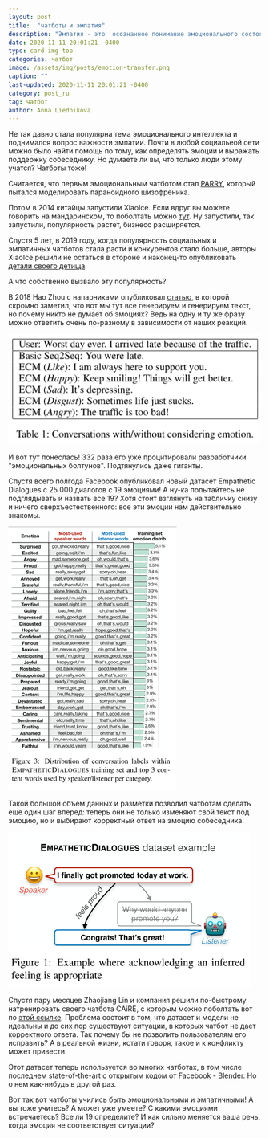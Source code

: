 ```yaml
---
layout: post
title:  "чатботы и эмпатия"
description: "Эмпатия - это  осознанное понимание эмоционального состояния другого человека, его настроения. Казалось бы, способность человеческая, но все большее количество чатботов также способны проявить эмпатию к собеседнику."
date: 2020-11-11 20:01:21 -0400
type: card-img-top
categories: чатбот
image: /assets/img/posts/emotion-transfer.png
caption: ""
last-updated: 2020-11-11 20:01:21 -0400
category: post_ru
tag: чатбот
author: Anna Liednikova
---
```


Не так давно стала популярна тема эмоционального интеллекта и поднимался вопрос важности эмпатии. Почти в любой социальеой сети можно было найти помощь по тому, как определять эмоции и выражать поддержку собеседнику. Но думаете ли вы, что только люди этому учатся? Чатботы тоже!


Считается, что первым эмоциональным чатботом стал [PARRY](https://www.botlibre.com/bot.), который пытался моделировать параноидного шизофреника.


Потом в 2014 китайцы запустили XiaoIce. Если вдруг вы можете говорить на мандаринском, то поболтать можно [тут](https://www.msxiaobing.com/). Ну запустили, так запустили, популярность растет, бизнесс расширяется.


Спустя 5 лет, в 2019 году, когда популярность социальных и эмпатичных чатботов стала расти и конкурентов стало больше, авторы XiaoIce решили не остаться в стороне и наконец-то опубликовать [детали своего детища](https://arxiv.org/pdf/1812.08989.pdf).


А что собственно вызвало эту популярность?


В 2018 Hao Zhou с напарниками опубликовал [статью](https://arxiv.org/abs/1704.01074), в которой скромно заметил, что вот мы тут все генерируем и генерируем текст, но почему никто не думает об эмоциях? Ведь на одну и ту же фразу можно ответить очень по-разному в зависимости от наших реакций.

  <img src="/assets/img/posts/emotion-transfer.png">

И вот тут понеслась! 332 раза его уже процитировали разработчики "эмоциональных болтунов". Подтянулись даже гиганты.


Спустя всего полгода Facebook опубликовал новый датасет Empathetic Dialogues c 25 000 диалогов с 19 эмоциями! А ну-ка попытайтесь не подглядывать и назвать все 19? Хотя стоит взглянуть на табличку снизу и ничего сверхъестественного: все эти эмоции нам действительно знакомы. 

  <img src="/assets/img/posts/emotions.png">

Такой большой объем данных и разметки позволил чатботам сделать еще один шаг вперед: теперь они не только изменяют свой текст под эмоцию, но и выбирают корректный ответ на эмоцию собеседника.

  <img src="/assets/img/posts/empadialogs.png">

Спустя пару месяцев Zhaojiang Lin и компания решили по-быстрому натренировать своего чатбота CAiRE, с которым можно поболтать вот по [этой ссылке](http://eez115.ece.ust.hk:8899/). Проблема состоит в том, что датасет и модели не идеальны и до сих пор существуют ситуации, в которых чатбот не дает корректного ответа. Так почему бы не позволить пользователям его исправить? А в реальной жизни, кстати говоря, такое и к конфликту может привести.


Этот датасет теперь используется во многих чатботах, в том числе последнем state-of-the-art с открытым кодом от Facebook - [Blender](https://venturebeat.com/2020/04/29/facebook-open-sources-blender-a-chatbot-that-people-say-feels-more-human/). Но о нем как-нибудь в другой раз.


Вот так вот чатботы учились быть эмоциональными и эмпатичными! А вы тоже учитесь? А может уже умеете? С какими эмоциями встречаетесь? Все ли 19 определите? И как сильно меняется ваша речь, когда эмоция не соответствует ситуации?
